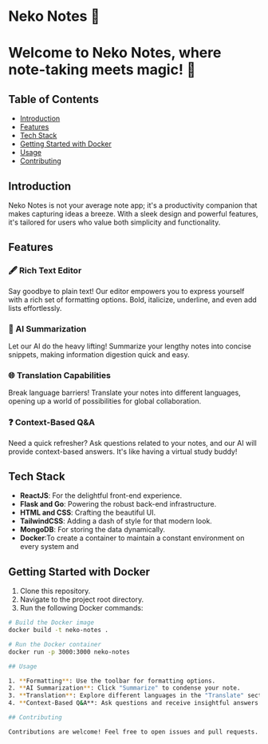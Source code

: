 # Neko Notes 📝

# Welcome to Neko Notes, where note-taking meets magic! 🚀

## Table of Contents
- [Introduction](#introduction)
- [Features](#features)
- [Tech Stack](#tech-stack)
- [Getting Started with Docker](#getting-started-with-docker)
- [Usage](#usage)
- [Contributing](#contributing)

## Introduction

Neko Notes is not your average note app; it's a productivity companion that makes capturing ideas a breeze. With a sleek design and powerful features, it's tailored for users who value both simplicity and functionality.

## Features

### 🖋️ Rich Text Editor
Say goodbye to plain text! Our editor empowers you to express yourself with a rich set of formatting options. Bold, italicize, underline, and even add lists effortlessly.

### 🚀 AI Summarization
Let our AI do the heavy lifting! Summarize your lengthy notes into concise snippets, making information digestion quick and easy.

### 🌐 Translation Capabilities
Break language barriers! Translate your notes into different languages, opening up a world of possibilities for global collaboration.

### ❓ Context-Based Q&A
Need a quick refresher? Ask questions related to your notes, and our AI will provide context-based answers. It's like having a virtual study buddy!

## Tech Stack

- **ReactJS**: For the delightful front-end experience.
- **Flask and Go**: Powering the robust back-end infrastructure.
- **HTML and CSS**: Crafting the beautiful UI.
- **TailwindCSS**: Adding a dash of style for that modern look.
- **MongoDB**: For storing the data dynamically.
- **Docker**:To create a container to maintain a constant environment on every system and 

## Getting Started with Docker

1. Clone this repository.
2. Navigate to the project root directory.
3. Run the following Docker commands:

```bash
# Build the Docker image
docker build -t neko-notes .

# Run the Docker container
docker run -p 3000:3000 neko-notes

## Usage

1. **Formatting**: Use the toolbar for formatting options.
2. **AI Summarization**: Click "Summarize" to condense your note.
3. **Translation**: Explore different languages in the "Translate" section.
4. **Context-Based Q&A**: Ask questions and receive insightful answers!

## Contributing

Contributions are welcome! Feel free to open issues and pull requests. Let's make Neko Notes even more awesome together.We welcome contributions from anyone interested in improving Neko Notes. 
